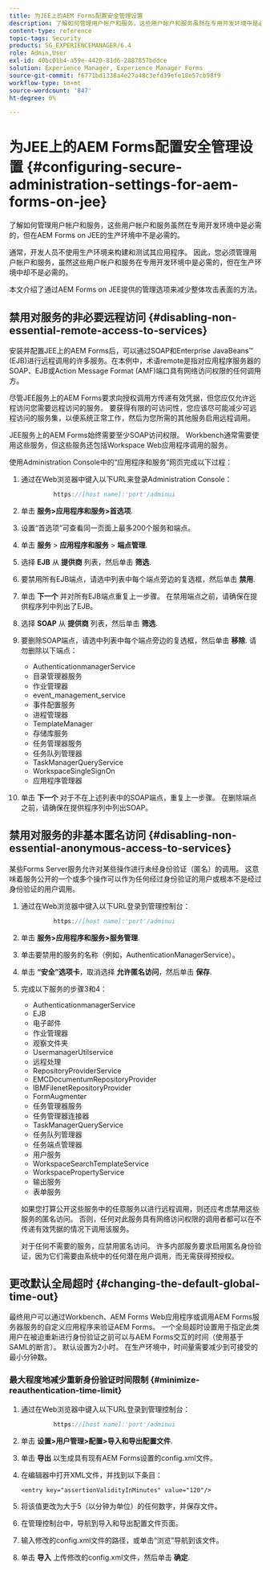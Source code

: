 ```yaml
---
title: 为JEE上的AEM Forms配置安全管理设置
description: 了解如何管理用户帐户和服务，这些用户帐户和服务虽然在专用开发环境中是必需的，但在AEM Forms on JEE的生产环境中不是必需的。
content-type: reference
topic-tags: Security
products: SG_EXPERIENCEMANAGER/6.4
role: Admin,User
exl-id: 40bc01b4-a59e-4420-81d6-2887857bddce
solution: Experience Manager, Experience Manager Forms
source-git-commit: f6771bd1338a4e27a48c3efd39efe18e57cb98f9
workflow-type: tm+mt
source-wordcount: '847'
ht-degree: 0%

---
```


# 为JEE上的AEM Forms配置安全管理设置 {#configuring-secure-administration-settings-for-aem-forms-on-jee}

了解如何管理用户帐户和服务，这些用户帐户和服务虽然在专用开发环境中是必需的，但在AEM Forms on JEE的生产环境中不是必需的。

通常，开发人员不使用生产环境来构建和测试其应用程序。 因此，您必须管理用户帐户和服务，虽然这些用户帐户和服务在专用开发环境中是必需的，但在生产环境中却不是必需的。

本文介绍了通过AEM Forms on JEE提供的管理选项来减少整体攻击表面的方法。

## 禁用对服务的非必要远程访问 {#disabling-non-essential-remote-access-to-services}

安装并配置JEE上的AEM Forms后，可以通过SOAP和Enterprise JavaBeans™ (EJB)进行远程调用的许多服务。在本例中，术语remote是指对应用程序服务器的SOAP、EJB或Action Message Format (AMF)端口具有网络访问权限的任何调用方。

尽管JEE服务上的AEM Forms要求向授权调用方传递有效凭据，但您应仅允许远程访问您需要远程访问的服务。 要获得有限的可访问性，您应该尽可能减少可远程访问的服务集，以便系统正常工作，然后为您所需的其他服务启用远程调用。

JEE服务上的AEM Forms始终需要至少SOAP访问权限。 Workbench通常需要使用这些服务，但这些服务还包括Workspace Web应用程序调用的服务。

使用Administration Console中的“应用程序和服务”网页完成以下过程：

1. 通过在Web浏览器中键入以下URL来登录Administration Console：

   ```java
            https://[host name]:'port'/adminui
   ```

1. 单击 **服务>应用程序和服务>首选项**.
1. 设置“首选项”可查看同一页面上最多200个服务和端点。
1. 单击 **服务** > **应用程序和服务** > **端点管理**.
1. 选择 **EJB** 从 **提供商** 列表，然后单击 **筛选**.
1. 要禁用所有EJB端点，请选中列表中每个端点旁边的复选框，然后单击 **禁用**.
1. 单击 **下一个** 并对所有EJB端点重复上一步骤。 在禁用端点之前，请确保在提供程序列中列出了EJB。
1. 选择 **SOAP** 从 **提供商** 列表，然后单击 **筛选**.
1. 要删除SOAP端点，请选中列表中每个端点旁边的复选框，然后单击 **移除**. 请勿删除以下端点：

   * AuthenticationmanagerService
   * 目录管理器服务
   * 作业管理器
   * event_management_service
   * 事件配置服务
   * 进程管理器
   * TemplateManager
   * 存储库服务
   * 任务管理器服务
   * 任务队列管理器
   * TaskManagerQueryService
   * WorkspaceSingleSignOn
   * 应用程序管理器

1. 单击 **下一个** 对于不在上述列表中的SOAP端点，重复上一步骤。 在删除端点之前，请确保在提供程序列中列出SOAP。

## 禁用对服务的非基本匿名访问 {#disabling-non-essential-anonymous-access-to-services}

某些Forms Server服务允许对某些操作进行未经身份验证（匿名）的调用。 这意味着服务公开的一个或多个操作可以作为任何经过身份验证的用户或根本不是经过身份验证的用户调用。

1. 通过在Web浏览器中键入以下URL登录到管理控制台：

   ```java
            https://[host name]:'port'/adminui
   ```

1. 单击 **服务>应用程序和服务>服务管理**.
1. 单击要禁用的服务的名称（例如，AuthenticationManagerService）。
1. 单击 **“安全”选项卡**，取消选择 **允许匿名访问**，然后单击 **保存**.
1. 完成以下服务的步骤3和4：

   * AuthenticationmanagerService
   * EJB
   * 电子邮件
   * 作业管理器
   * 观察文件夹
   * UsermanagerUtilservice
   * 远程处理
   * RepositoryProviderService
   * EMCDocumentumRepositoryProvider
   * IBMFilenetRepositoryProvider
   * FormAugmenter
   * 任务管理器服务
   * 任务管理器连接器
   * TaskManagerQueryService
   * 任务队列管理器
   * 任务端点管理器
   * 用户服务
   * WorkspaceSearchTemplateService
   * WorkspacePropertyService
   * 输出服务
   * 表单服务

   如果您打算公开这些服务中的任意服务以进行远程调用，则还应考虑禁用这些服务的匿名访问。 否则，任何对此服务具有网络访问权限的调用者都可以在不传递有效凭据的情况下调用该服务。

   对于任何不需要的服务，应禁用匿名访问。 许多内部服务要求启用匿名身份验证，因为它们需要由系统中的任何潜在用户调用，而无需获得预授权。

## 更改默认全局超时 {#changing-the-default-global-time-out}

最终用户可以通过Workbench、AEM Forms Web应用程序或调用AEM Forms服务器服务的自定义应用程序来验证AEM Forms。 一个全局超时设置用于指定此类用户在被迫重新进行身份验证之前可以与AEM Forms交互的时间（使用基于SAML的断言）。 默认设置为2小时。 在生产环境中，时间量需要减少到可接受的最小分钟数。

### 最大程度地减少重新身份验证时间限制 {#minimize-reauthentication-time-limit}

1. 通过在Web浏览器中键入以下URL登录到管理控制台：

   ```java
            https://[host name]:'port'/adminui
   ```

1. 单击 **设置>用户管理>配置>导入和导出配置文件**.
1. 单击 **导出** 以生成具有现有AEM Forms设置的config.xml文件。
1. 在编辑器中打开XML文件，并找到以下条目：

   `<entry key="assertionValidityInMinutes" value="120"/>`

1. 将该值更改为大于5（以分钟为单位）的任何数字，并保存文件。
1. 在管理控制台中，导航到导入和导出配置文件页面。
1. 输入修改的config.xml文件的路径，或单击“浏览”导航到该文件。
1. 单击 **导入** 上传修改的config.xml文件，然后单击 **确定**.
